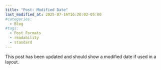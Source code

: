 ```yaml
---
title: "Post: Modified Date"
last_modified_at: 2025-07-16T16:20:02-05:00
#categories:
  - Blog
#tags:
  - Post Formats
  - readability
  - standard
---
```


This post has been updated and should show a modified date if used in a layout.

